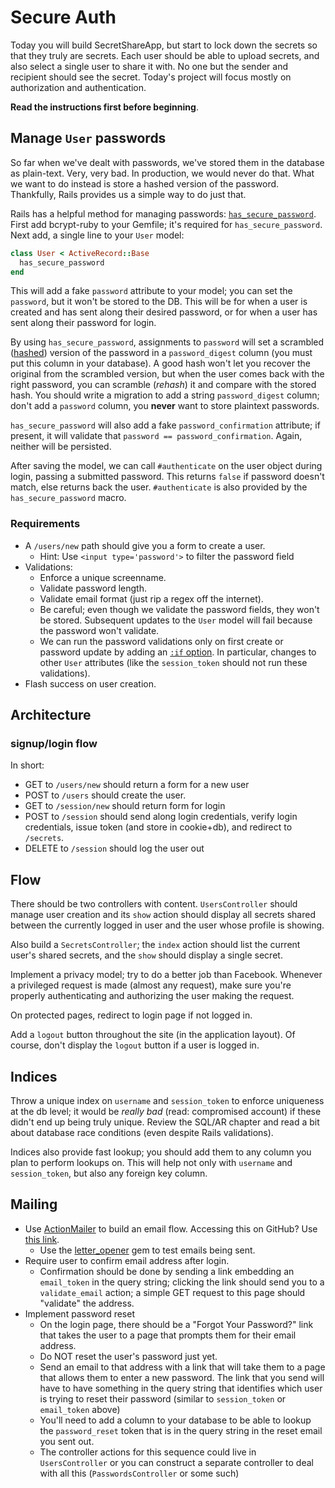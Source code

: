 # Secure Auth

Today you will build SecretShareApp, but start to lock down the secrets
so that they truly are secrets. Each user should be able to upload
secrets, and also select a single user to share it with. No one but the
sender and recipient should see the secret. Today's project will focus
mostly on authorization and authentication.

**Read the instructions first before beginning**. 

## Manage `User` passwords

So far when we've dealt with passwords, we've stored them in the
database as plain-text. Very, very bad. In production, we would never do
that. What we want to do instead is store a hashed version of the
password. Thankfully, Rails provides us a simple way to do just that.

Rails has a helpful method for managing passwords:
[`has_secure_password`][has-secure-password]. First add bcrypt-ruby to
your Gemfile; it's required for `has_secure_password`. Next add, a
single line to your `User` model:

```ruby
class User < ActiveRecord::Base
  has_secure_password
end
```

This will add a fake `password` attribute to your model; you can set
the `password`, but it won't be stored to the DB. This will be for when
a user is created and has sent along their desired password, or for when
a user has sent along their password for login.

By using `has_secure_password`, assignments to `password` will set a
scrambled ([hashed][hash-wiki]) version of the password in a
`password_digest` column (you must put this column in your database).  A
good hash won't let you recover the original from the scrambled version,
but when the user comes back with the right password, you can scramble
(*rehash*) it and compare with the stored hash. You should write a
migration to add a string `password_digest` column; don't add a
`password` column, you **never** want to store plaintext passwords.

`has_secure_password` will also add a fake `password_confirmation`
attribute; if present, it will validate that `password ==
password_confirmation`. Again, neither will be persisted.

After saving the model, we can call `#authenticate` on the user object
during login, passing a submitted password. This returns `false` if
password doesn't match, else returns back the user. `#authenticate` is
also provided by the `has_secure_password` macro.

### Requirements

* A `/users/new` path should give you a form to create a user.
    * Hint: Use `<input type='password'>` to filter the password field
* Validations:
    * Enforce a unique screenname.
    * Validate password length.
    * Validate email format (just rip a regex off the internet).
    * Be careful; even though we validate the password fields, they
      won't be stored. Subsequent updates to the `User` model will
      fail because the password won't validate.
    * We can run the password validations only on first create or
      password update by adding an [`:if` option][validates-if]. In
      particular, changes to other `User` attributes (like the
      `session_token` should not run these validations).
* Flash success on user creation.

[validates-if]: http://stackoverflow.com/questions/8533891/rails-validates-if

## Architecture

### signup/login flow

In short:

* GET to `/users/new` should return a form for a new user
* POST to `/users` should create the user.
* GET to `/session/new` should return form for login
* POST to `/session` should send along login credentials,
  verify login credentials, issue token (and
  store in cookie+db), and redirect to `/secrets`.
* DELETE to `/session` should log the user out

## Flow

There should be two controllers with content. `UsersController` should
manage user creation and its `show` action should display all
secrets shared between the currently logged in user and the user whose
profile is showing.

Also build a `SecretsController`; the `index` action should list
the current user's shared secrets, and the `show` should display a
single secret.

Implement a privacy model; try to do a better job than
Facebook. Whenever a privileged request is made (almost any request),
make sure you're properly authenticating and authorizing the user making
the request.

On protected pages, redirect to login page if not logged in. 

Add a `logout` button throughout the site (in the application layout).
Of course, don't display the `logout` button if a user is logged in.

## Indices

Throw a unique index on `username` and `session_token` to enforce
uniqueness at the db level; it would be *really bad* (read:
compromised account) if these didn't end up being truly unique. Review
the SQL/AR chapter and read a bit about database race conditions (even
despite Rails validations).

Indices also provide fast lookup; you should add them to any column
you plan to perform lookups on. This will help not only with
`username` and `session_token`, but also any foreign key column.

## Mailing

* Use [ActionMailer][mailer-reading] to build an email flow. Accessing this on GitHub? Use [this link][github-mailer-reading].
    * Use the [letter_opener][letter-opener-github] gem to test emails
      being sent.
* Require user to confirm email address after login.
    * Confirmation should be done by sending a link embedding an
      `email_token` in the query string; clicking the link should 
      send you to a
      `validate_email` action; a simple GET request to this page
      should "validate" the address.
* Implement password reset
    * On the login page, there should be a "Forgot Your
      Password?" link that takes the user to a page that prompts them
      for their email address.
    * Do NOT reset the user's password just yet.
    * Send an email to that address with a link that will take them to
      a page that allows them to enter a new password. The link that you
      send will have to have something in the query string that
      identifies which user is trying to reset their password (similar
      to `session_token` or `email_token` above)
    * You'll need to add a column to your database to be able to lookup
      the `password_reset` token that is in the query string in the
      reset email you sent out.
    * The controller actions for this sequence could live in
      `UsersController` or you can construct a separate controller to
      deal with all this (`PasswordsController` or some such)

[hash-wiki]: http://en.wikipedia.org/wiki/Hash_function
[has-secure-password]:
https://github.com/rails/rails/blob/3-2-stable/activemodel/lib/active_model/secure_password.rb
[secure-random-docs]: http://www.ruby-doc.org/stdlib-1.9.3/libdoc/securerandom/rdoc/SecureRandom.html
[mailer-reading]: action-mailer
[github-mailer-reading]: https://github.com/appacademy/curriculum/blob/master/rails/readings/mailing-1.md


[letter-opener-github]: https://github.com/ryanb/letter_opener

